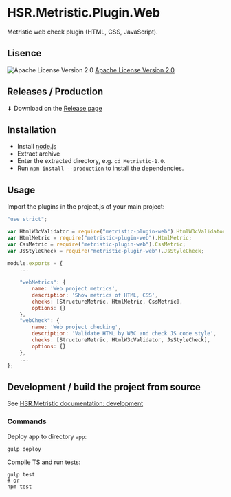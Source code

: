 # HSR.Metristic.Plugin.Web
Metristic web check plugin (HTML, CSS, JavaScript).


## Lisence
![Apache License Version 2.0](https://www.apache.org/img/asf_logo.png)
[Apache License Version 2.0](./LICENSE)


## Releases / Production

⬇ Download on the [Release page](https://github.com/wasabideveloper/HSR.Metristic.Plugin.Web/releases)


## Installation

* Install [node.js](https://nodejs.org/en/)
* Extract archive
* Enter the extracted directory, e.g. `cd Metristic-1.0`.
* Run `npm install --production` to install the dependencies.


## Usage

Import the plugins in the project.js of your main project:
```javascript
"use strict";

var HtmlW3cValidator = require("metristic-plugin-web").HtmlW3cValidator;
var HtmlMetric = require("metristic-plugin-web").HtmlMetric;
var CssMetric = require("metristic-plugin-web").CssMetric;
var JsStyleCheck = require("metristic-plugin-web").JsStyleCheck;

module.exports = {
	...
	
	"webMetrics": {
		name: 'Web project metrics',
		description: 'Show metrics of HTML, CSS',
		checks: [StructureMetric, HtmlMetric, CssMetric],
		options: {}
	},
	"webCheck": {
		name: 'Web project checking',
		description: 'Validate HTML by W3C and check JS code style',
		checks: [StructureMetric, HtmlW3cValidator, JsStyleCheck],
		options: {}
	},
	...
};
```


## Development / build the project from source

See [HSR.Metristic documentation: development](https://github.com/wasabideveloper/HSR.Metristic#development)


### Commands

Deploy app to directory `app`:
```shell
gulp deploy
```

Compile TS and run tests:
```shell
gulp test
# or
npm test
```
